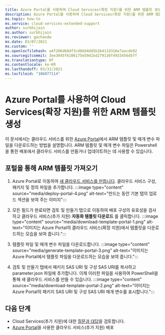 ```yaml
---
title: Azure Portal를 사용하여 Cloud Services(확장 지원)를 위한 ARM 템플릿 생성
description: Azure Portal를 사용하여 Cloud Services(확장 지원)를 위한 ARM 템플릿 및 매개 변수 파일을 생성하고 다운로드합니다.
ms.topic: how-to
ms.service: cloud-services-extended-support
author: surbhijain
ms.author: surbhijain
ms.reviewer: gachandw
ms.date: 03/07/2021
ms.custom: ''
ms.openlocfilehash: a4f206d68df3cd8dd4dd5b1b411d316e7aacde92
ms.sourcegitcommit: 3ee3045f6106175e59d1bd279130f4933456d5ff
ms.translationtype: HT
ms.contentlocale: ko-KR
ms.lasthandoff: 03/31/2021
ms.locfileid: "106077114"
---
```

# <a name="generate-arm-template-for-cloud-services-extended-support-using-the-azure-portal"></a>Azure Portal를 사용하여 Cloud Services(확장 지원)를 위한 ARM 템플릿 생성

이 문서에서는 클라우드 서비스를 위한 [Azure Portal](https://portal.azure.com)에서 ARM 템플릿 및 매개 변수 파일을 다운로드하는 방법을 설명합니다. ARM 템플릿 및 매개 변수 파일은 Powershell을 통한 배포에서 클라우드 서비스를 만들거나 업데이트하는 데 사용할 수 있습니다.

## <a name="get-arm-template-via-portal"></a>포털을 통해 ARM 템플릿 가져오기

  1. Azure Portal로 이동하여 [새 클라우드 서비스를 만듭니다](deploy-portal.md). 클라우드 서비스 구성, 패키지 및 정의 파일을 추가합니다. 
    :::image type="content" source="media/deploy-portal-4.png" alt-text="만드는 동안 기본 탭의 업로드 섹션을 보여 주는 이미지":::
  
  2. 모든 필드가 완료되면 검토 및 만들기 탭으로 이동하여 배포 구성의 유효성을 검사하고 클라우드 서비스(추가 지원) **자동화 템플릿 다운로드** 를 클릭합니다.
    :::image type="content" source="media/download-template-portal-1.png" alt-text="이미지는 Azure Portal의 클라우드 서비스(확장 지원)에서 템플릿을 다운로드하는 모습을 보여 줍니다.":::
  
  3. 템플릿 파일 및 매개 변수 파일을 다운로드합니다. 
    :::image type="content" source="media/generate-template-portal-3.png" alt-text="이미지는 Azure Portal에서 템플릿 파일을 다운로드하는 모습을 보여 줍니다.":::
  
  4. 검토 및 만들기 탭에서 패키지 SAS URI 및 구성 SAS URI를 복사하고 parameter.json 파일에 추가합니다. 이제 이러한 파일을 사용하여 PowerShell을 통해 새 클라우드 서비스를 만들 수 있습니다.
    :::image type="content" source="media/download-template-portal-2.png" alt-text="이미지는 Azure Portal의 패키지 SAS URI 및 구성 SAS URI 매개 변수를 표시합니다.":::
  
## <a name="next-steps"></a>다음 단계 
- Cloud Services(추가 지원)에 대한 [질문과 대답](faq.md)을 검토합니다.
- [Azure Portal](deploy-portal.md)을 사용한 클라우드 서비스(추가 지원) 배포
  
